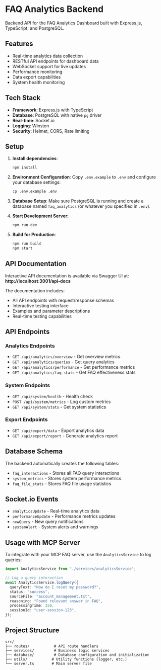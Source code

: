 # FAQ Analytics Backend

Backend API for the FAQ Analytics Dashboard built with Express.js, TypeScript, and PostgreSQL.

## Features

- Real-time analytics data collection
- RESTful API endpoints for dashboard data
- WebSocket support for live updates
- Performance monitoring
- Data export capabilities
- System health monitoring

## Tech Stack

- **Framework**: Express.js with TypeScript
- **Database**: PostgreSQL with native `pg` driver
- **Real-time**: Socket.io
- **Logging**: Winston
- **Security**: Helmet, CORS, Rate limiting

## Setup

1. **Install dependencies**:

   ```bash
   npm install
   ```

2. **Environment Configuration**:
   Copy `.env.example` to `.env` and configure your database settings:

   ```bash
   cp .env.example .env
   ```

3. **Database Setup**:
   Make sure PostgreSQL is running and create a database named `faq_analytics` (or whatever you specified in `.env`).

4. **Start Development Server**:

   ```bash
   npm run dev
   ```

5. **Build for Production**:
   ```bash
   npm run build
   npm start
   ```

## API Documentation

Interactive API documentation is available via Swagger UI at:
**http://localhost:3001/api-docs**

The documentation includes:

- All API endpoints with request/response schemas
- Interactive testing interface
- Examples and parameter descriptions
- Real-time testing capabilities

## API Endpoints

### Analytics Endpoints

- `GET /api/analytics/overview` - Get overview metrics
- `GET /api/analytics/queries` - Get query analytics
- `GET /api/analytics/performance` - Get performance metrics
- `GET /api/analytics/faq-stats` - Get FAQ effectiveness stats

### System Endpoints

- `GET /api/system/health` - Health check
- `POST /api/system/metrics` - Log custom metrics
- `GET /api/system/stats` - Get system statistics

### Export Endpoints

- `GET /api/export/data` - Export analytics data
- `GET /api/export/report` - Generate analytics report

## Database Schema

The backend automatically creates the following tables:

- `faq_interactions` - Stores all FAQ query interactions
- `system_metrics` - Stores system performance metrics
- `faq_file_stats` - Stores FAQ file usage statistics

## Socket.io Events

- `analyticsUpdate` - Real-time analytics data
- `performanceUpdate` - Performance metrics updates
- `newQuery` - New query notifications
- `systemAlert` - System alerts and warnings

## Usage with MCP Server

To integrate with your MCP FAQ server, use the `AnalyticsService` to log queries:

```typescript
import AnalyticsService from "./services/analyticsService";

// Log a query interaction
await AnalyticsService.logQuery({
  queryText: "How do I reset my password?",
  status: "success",
  sourceFile: "account_management.txt",
  reasoning: "Found relevant answer in FAQ",
  processingTime: 250,
  sessionId: "user-session-123",
});
```

## Project Structure

```
src/
├── routes/           # API route handlers
├── services/         # Business logic services
├── database/         # Database configuration and initialization
├── utils/           # Utility functions (logger, etc.)
└── server.ts        # Main server file
```

